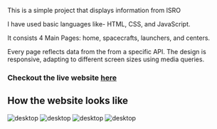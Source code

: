
This is a simple project that displays information from ISRO 

I have used basic languages like-  HTML, CSS, and JavaScript.

It consists  4 Main Pages: home, spacecrafts, launchers, and centers. 

Every page reflects data from the from a specific API.
 The design is responsive, adapting to different screen sizes using media queries.

### Checkout the live website [here](https://isro-7e9wl1qqq-akritisrivastava22.vercel.app/)

## How the website looks like

![desktop](./home.png)
![desktop](./satellites.png)
![desktop](./centers.png)
![desktop](./launchers.png)

